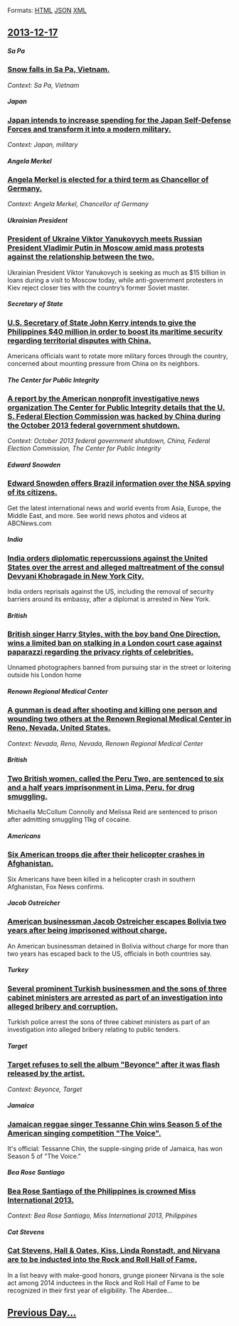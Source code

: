 
Formats: [HTML](2013/12/17/index.html)  [JSON](2013/12/17/index.json)  [XML](2013/12/17/index.xml)  

## [2013-12-17](/news/2013/12/17/index.md)

##### Sa Pa
### [Snow falls in Sa Pa, Vietnam. ](/news/2013/12/17/snow-falls-in-sa-pa-vietnam.md)
_Context: Sa Pa, Vietnam_

##### Japan
### [Japan intends to increase spending for the Japan Self-Defense Forces and transform it into a modern military. ](/news/2013/12/17/japan-intends-to-increase-spending-for-the-japan-self-defense-forces-and-transform-it-into-a-modern-military.md)
_Context: Japan, military_

##### Angela Merkel
### [Angela Merkel is elected for a third term as Chancellor of Germany. ](/news/2013/12/17/angela-merkel-is-elected-for-a-third-term-as-chancellor-of-germany.md)
_Context: Angela Merkel, Chancellor of Germany_

##### Ukrainian President
### [President of Ukraine Viktor Yanukovych meets Russian President Vladimir Putin in Moscow amid mass protests against the relationship between the two. ](/news/2013/12/17/president-of-ukraine-viktor-yanukovych-meets-russian-president-vladimir-putin-in-moscow-amid-mass-protests-against-the-relationship-between.md)
Ukrainian President Viktor Yanukovych is seeking as much as $15 billion in loans during a visit to Moscow today, while anti-government protesters in Kiev reject closer ties with the country’s former Soviet master.

##### Secretary of State
### [U.S. Secretary of State John Kerry intends to give the Philippines $40 million in order to boost its maritime security regarding territorial disputes with China. ](/news/2013/12/17/u-s-secretary-of-state-john-kerry-intends-to-give-the-philippines-40-million-in-order-to-boost-its-maritime-security-regarding-territorial.md)
Americans officials want to rotate more military forces through the country, concerned about mounting pressure from China on its neighbors.

##### The Center for Public Integrity
### [A report by the American nonprofit investigative news organization The Center for Public Integrity details that the U. S. Federal Election Commission was hacked by China during the October 2013 federal government shutdown. ](/news/2013/12/17/a-report-by-the-american-nonprofit-investigative-news-organization-the-center-for-public-integrity-details-that-the-u-s-federal-election-c.md)
_Context:  October 2013 federal government shutdown, China, Federal Election Commission, The Center for Public Integrity_

##### Edward Snowden
### [Edward Snowden offers Brazil information over the NSA spying of its citizens. ](/news/2013/12/17/edward-snowden-offers-brazil-information-over-the-nsa-spying-of-its-citizens.md)
Get the latest international news and world events from Asia, Europe, the Middle East, and more. See world news photos and videos at ABCNews.com

##### India
### [India orders diplomatic repercussions against the United States over the arrest and alleged maltreatment of the consul Devyani Khobragade in New York City. ](/news/2013/12/17/india-orders-diplomatic-repercussions-against-the-united-states-over-the-arrest-and-alleged-maltreatment-of-the-consul-devyani-khobragade-in.md)
India orders reprisals against the US, including the removal of security barriers around its embassy, after a diplomat is arrested in New York.

##### British
### [British singer Harry Styles, with the boy band One Direction, wins a limited ban on stalking in a London court case against paparazzi regarding the privacy rights of celebrities. ](/news/2013/12/17/british-singer-harry-styles-with-the-boy-band-one-direction-wins-a-limited-ban-on-stalking-in-a-london-court-case-against-paparazzi-regard.md)
Unnamed photographers banned from pursuing star in the street or loitering outside his London home

##### Renown Regional Medical Center
### [A gunman is dead after shooting and killing one person and wounding two others at the Renown Regional Medical Center in Reno, Nevada, United States. ](/news/2013/12/17/a-gunman-is-dead-after-shooting-and-killing-one-person-and-wounding-two-others-at-the-renown-regional-medical-center-in-reno-nevada-united.md)
_Context: Nevada, Reno, Nevada, Renown Regional Medical Center_

##### British
### [Two British women, called the Peru Two, are sentenced to six and a half years imprisonment in Lima, Peru, for drug smuggling.](/news/2013/12/17/two-british-women-called-the-peru-two-are-sentenced-to-six-and-a-half-years-imprisonment-in-lima-peru-for-drug-smuggling.md)
Michaella McCollum Connolly and Melissa Reid are sentenced to prison after admitting smuggling 11kg of cocaine.

##### Americans
### [Six American troops die after their helicopter crashes in Afghanistan. ](/news/2013/12/17/six-american-troops-die-after-their-helicopter-crashes-in-afghanistan.md)
Six Americans have been killed in a helicopter crash in southern Afghanistan, Fox News confirms.

##### Jacob Ostreicher
### [American businessman Jacob Ostreicher escapes Bolivia two years after being imprisoned without charge. ](/news/2013/12/17/american-businessman-jacob-ostreicher-escapes-bolivia-two-years-after-being-imprisoned-without-charge.md)
An American businessman detained in Bolivia without charge for more than two years has escaped back to the US, officials in both countries say.

##### Turkey
### [Several prominent Turkish businessmen and the sons of three cabinet ministers are arrested as part of an investigation into alleged bribery and corruption. ](/news/2013/12/17/several-prominent-turkish-businessmen-and-the-sons-of-three-cabinet-ministers-are-arrested-as-part-of-an-investigation-into-alleged-bribery.md)
Turkish police arrest the sons of three cabinet ministers as part of an investigation into alleged bribery relating to public tenders.

##### Target
### [Target refuses to sell the album "Beyonce" after it was flash released by the artist. ](/news/2013/12/17/target-refuses-to-sell-the-album-beyonca-c-after-it-was-flash-released-by-the-artist.md)
_Context: Beyonce, Target_

##### Jamaica
### [Jamaican reggae singer Tessanne Chin wins Season 5 of the American singing competition "The Voice". ](/news/2013/12/17/jamaican-reggae-singer-tessanne-chin-wins-season-5-of-the-american-singing-competition-the-voice.md)
It&apos;s official: Tessanne Chin, the supple-singing pride of Jamaica, has won Season 5 of &quot;The Voice.&quot;

##### Bea Rose Santiago
### [Bea Rose Santiago of the Philippines is crowned Miss International 2013. ](/news/2013/12/17/bea-rose-santiago-of-the-philippines-is-crowned-miss-international-2013.md)
_Context: Bea Rose Santiago, Miss International 2013, Philippines_

##### Cat Stevens
### [Cat Stevens, Hall & Oates, Kiss, Linda Ronstadt, and Nirvana are to be inducted into the Rock and Roll Hall of Fame. ](/news/2013/12/17/cat-stevens-hall-oates-kiss-linda-ronstadt-and-nirvana-are-to-be-inducted-into-the-rock-and-roll-hall-of-fame.md)
In a list heavy with make-good honors, grunge pioneer Nirvana is the sole act among 2014 inductees in the Rock and Roll Hall of Fame to be recognized in their first year of eligibility. The Aberdee…

## [Previous Day...](/news/2013/12/16/index.md)

